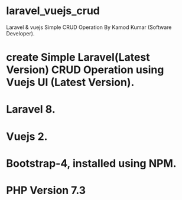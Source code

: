 # laravel_vuejs_crud
Laravel &amp; vuejs Simple CRUD Operation By Kamod Kumar (Software Developer).

# create Simple Laravel(Latest Version) CRUD Operation using Vuejs UI (Latest Version).
# Laravel 8.
# Vuejs 2.
# Bootstrap-4, installed using NPM.
# PHP Version 7.3
